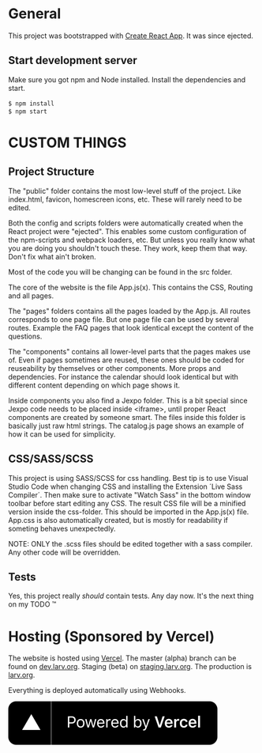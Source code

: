 # General

This project was bootstrapped with [Create React App](https://github.com/facebook/create-react-app). It was since ejected.

## Start development server

Make sure you got npm and Node installed. Install the dependencies and start.

```console
$ npm install
$ npm start
```

# CUSTOM THINGS

## Project Structure

The "public" folder contains the most low-level stuff of the project. Like index.html, favicon, homescreen icons, etc. These will rarely need to be edited.

Both the config and scripts folders were automatically created when the React project were "ejected". This enables some custom configuration of the npm-scripts and webpack loaders, etc. But unless you really know what you are doing you shouldn't touch these. They work, keep them that way. Don't fix what ain't broken.

Most of the code you will be changing can be found in the src folder.

The core of the website is the file App.js(x). This contains the CSS, Routing and all pages.

The "pages" folders contains all the pages loaded by the App.js. All routes corresponds to one page file. But one page file can be used by several routes. Example the FAQ pages that look identical except the content of the questions.

The "components" contains all lower-level parts that the pages makes use of. Even if pages sometimes are reused, these ones should be coded for reuseability by themselves or other components. More props and dependencies. For instance the calendar should look identical but with different content depending on which page shows it.

Inside components you also find a Jexpo folder. This is a bit special since Jexpo code needs to be placed inside \<iframe\>, until proper React components are created by someone smart. The files inside this folder is basically just raw html strings. The catalog.js page shows an example of how it can be used for simplicity.

## CSS/SASS/SCSS

This project is using SASS/SCSS for css handling.
Best tip is to use Visual Studio Code when changing CSS and installing the Extension ´Live Sass Compiler´.
Then make sure to activate "Watch Sass" in the bottom window toolbar before start editing any CSS.
The result CSS file will be a minified version inside the css-folder. This should be imported in the App.js(x) file.
App.css is also automatically created, but is mostly for readability if someting behaves unexpectedly.

NOTE: ONLY the .scss files should be edited together with a sass compiler. Any other code will be overridden.

## Tests

Yes, this project really _should_ contain tests. Any day now. It's the next thing on my TODO ™

# Hosting (Sponsored by Vercel)

The website is hosted using [Vercel](https://vercel.com?utm_source=larv-website&utm_campaign=oss). The master (alpha) branch can be found on [dev.larv.org](https://dev.larv.org). Staging (beta) on [staging.larv.org](https://staging.larv.org). The production is [larv.org](https://larv.org).

Everything is deployed automatically using Webhooks.

[![Powered by Vercel](./powered-by-vercel.svg)](https://vercel.com?utm_source=larv-website&utm_campaign=oss)
